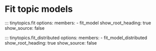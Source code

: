 # Fit topic models

::: tinytopics.fit
    options:
      members:
        - fit_model
      show_root_heading: true
      show_source: false

::: tinytopics.fit_distributed
    options:
      members:
        - fit_model_distributed
      show_root_heading: true
      show_source: false
